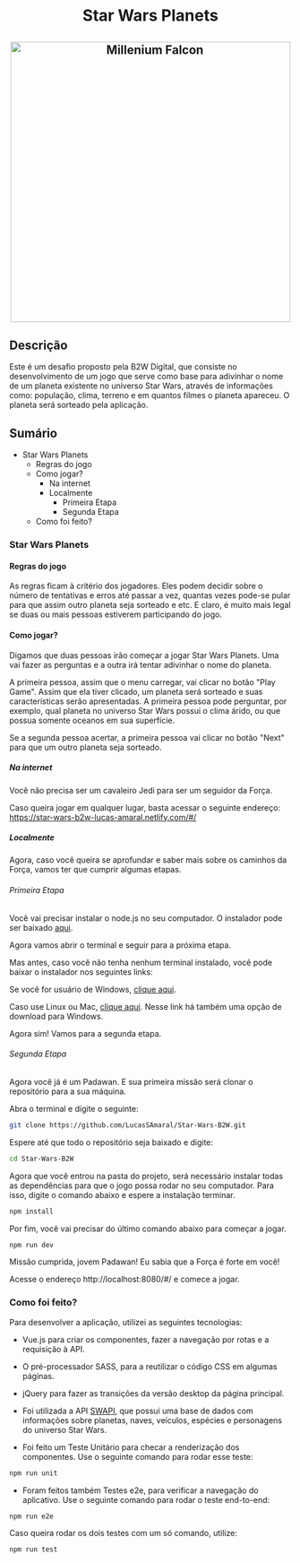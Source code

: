 <h1 align="center">Star Wars Planets</h1>

<h2 align="center"><img src="https://www.mysoti.com/img/user/angold01/product/web/1447319/1447319_show_default.png" width="500" alt="Millenium Falcon"></img></h2>

## Descrição

Este é um desafio proposto pela B2W Digital, que consiste no desenvolvimento de um jogo que serve como base para adivinhar o nome de um planeta existente no universo Star Wars, através de informações como: população, clima, terreno e em quantos filmes o planeta apareceu. O planeta será sorteado pela aplicação.

## Sumário

+ Star Wars Planets
    + Regras do jogo
    + Como jogar?
        + Na internet
        + Localmente
            + Primeira Etapa
            + Segunda Etapa
    + Como foi feito?

### Star Wars Planets

#### Regras do jogo

As regras ficam à critério dos jogadores. Eles podem decidir sobre o número de tentativas e erros até passar a vez, quantas vezes pode-se pular para que assim outro planeta seja sorteado e etc. E claro, é muito mais legal se duas ou mais pessoas estiverem participando do jogo.

#### Como jogar?

Digamos que duas pessoas irão começar a jogar Star Wars Planets. Uma vai fazer as perguntas e a outra irá tentar adivinhar o nome do planeta.

A primeira pessoa, assim que o menu carregar, vai clicar no botão "Play Game". Assim que ela tiver clicado, um planeta será sorteado e suas características serão apresentadas. A primeira pessoa pode perguntar, por exemplo, qual planeta no universo Star Wars possui o clima árido, ou que possua somente oceanos em sua superfície.

Se a segunda pessoa acertar, a primeira pessoa vai clicar no botão "Next" para que um outro planeta seja sorteado.

##### Na internet

Você não precisa ser um cavaleiro Jedi para ser um seguidor da Força.

Caso queira jogar em qualquer lugar, basta acessar o seguinte endereço: https://star-wars-b2w-lucas-amaral.netlify.com/#/

##### Localmente

Agora, caso você queira se aprofundar e saber mais sobre os caminhos da Força, vamos ter que cumprir algumas etapas.

###### Primeira Etapa

Você vai precisar instalar o node.js no seu computador. O instalador pode ser baixado [aqui](https://nodejs.org/en/download/).

Agora vamos abrir o terminal e seguir para a próxima etapa.

Mas antes, caso você não tenha nenhum terminal instalado, você pode baixar o instalador nos seguintes links:

Se você for usuário de Windows, [clique aqui](https://gitforwindows.org/).

Caso use Linux ou Mac, [clique aqui](https://git-scm.com/downloads). Nesse link há também uma opção de download para Windows.

Agora sim! Vamos para a segunda etapa.

###### Segunda Etapa

Agora você já é um Padawan. E sua primeira missão será clonar o repositório para a sua máquina.

Abra o terminal e digite o seguinte:

``` bash
git clone https://github.com/LucasSAmaral/Star-Wars-B2W.git
```
Espere até que todo o repositório seja baixado e digite:

``` bash
cd Star-Wars-B2W
```
Agora que você entrou na pasta do projeto, será necessário instalar todas as dependências para que o jogo possa rodar no seu computador. Para isso, digite o comando abaixo e espere a instalação terminar.

``` bash
npm install
```
Por fim, você vai precisar do último comando abaixo para começar a jogar. 

``` bash
npm run dev
```
Missão cumprida, jovem Padawan! Eu sabia que a Força é forte em você!

Acesse o endereço http://localhost:8080/#/ e comece a jogar.

### Como foi feito?

Para desenvolver a aplicação, utilizei as seguintes tecnologias:

* Vue.js para criar os componentes, fazer a navegação por rotas e a requisição à API.

* O pré-processador SASS, para a reutilizar o código CSS em algumas páginas.

* jQuery para fazer as transições da versão desktop da página principal.

* Foi utilizada a API [SWAPI](https://swapi.co), que possui uma base de dados com informações sobre planetas, naves, veículos, espécies e personagens do universo Star Wars.

* Foi feito um Teste Unitário para checar a renderização dos componentes. Use o seguinte comando para rodar esse teste:
    
``` bash
npm run unit
```
* Foram feitos também Testes e2e, para verificar a navegação do aplicativo. Use o seguinte comando para rodar o teste end-to-end:

``` bash
npm run e2e
```

Caso queira rodar os dois testes com um só comando, utilize:

``` bash
npm run test
```